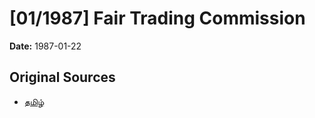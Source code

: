 # [01/1987] Fair Trading Commission

**Date:** 1987-01-22

## Original Sources

- [தமிழ்](https://documents.gov.lk/view/acts/1987/1/01-1987_T.pdf)
